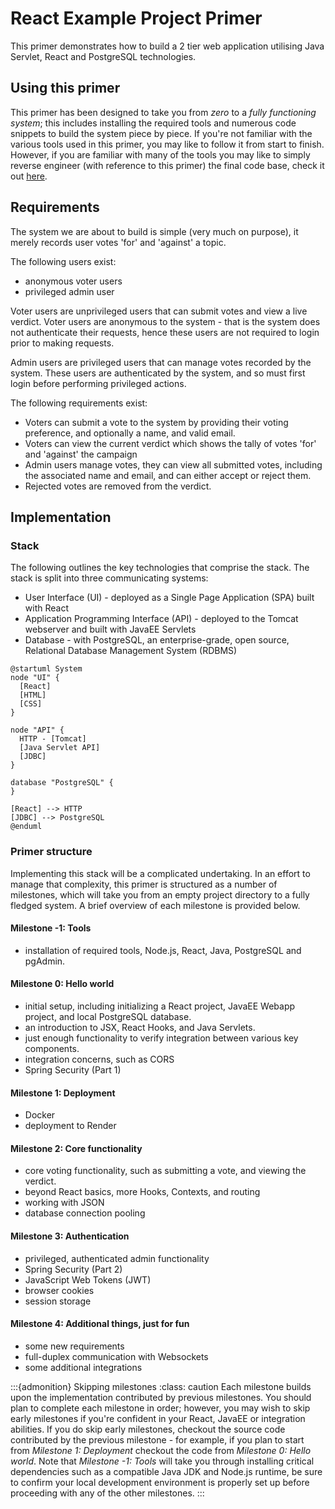 # React Example Project Primer

This primer demonstrates how to build a 2 tier web application utilising Java Servlet, React and PostgreSQL technologies.

## Using this primer

This primer has been designed to take you from *zero* to a *fully functioning system*; this includes installing the required tools and numerous code snippets to build the system piece by piece. If you're not familiar with the various tools used in this primer, you may like to follow it from start to finish. However, if you are familiar with many of the tools you may like to simply reverse engineer (with reference to this primer) the final code base, check it out [here](https://github.com/cis-projects/swen90007-project-templates/tree/main/react-example).

## Requirements

The system we are about to build is simple (very much on purpose), it merely records user votes 'for' and 'against' a topic.

The following users exist:

- anonymous voter users
- privileged admin user

Voter users are unprivileged users that can submit votes and view a live verdict. Voter users are anonymous to the system - that is the system does not authenticate their requests, hence these users are not required to login prior to making requests.

Admin users are privileged users that can manage votes recorded by the system. These users are authenticated by the system, and so must first login before performing privileged actions.

The following requirements exist:

- Voters can submit a vote to the system by providing their voting preference, and optionally a name, and valid email.
- Voters can view the current verdict which shows the tally of votes 'for' and 'against' the campaign
- Admin users manage votes, they can view all submitted votes, including the associated name and email, and can either accept or reject them.
- Rejected votes are removed from the verdict.

## Implementation

### Stack

The following outlines the key technologies that comprise the stack. The stack is split into three communicating systems:

- User Interface (UI) - deployed as a Single Page Application (SPA) built with React
- Application Programming Interface (API) - deployed to the Tomcat webserver and built with JavaEE Servlets
- Database - with PostgreSQL, an enterprise-grade, open source, Relational Database Management System (RDBMS)

```plantuml
@startuml System
node "UI" {
  [React]
  [HTML]
  [CSS]
}

node "API" {
  HTTP - [Tomcat]
  [Java Servlet API]
  [JDBC]
}

database "PostgreSQL" {
}

[React] --> HTTP
[JDBC] --> PostgreSQL 
@enduml
```

### Primer structure

Implementing this stack will be a complicated undertaking. In an effort to manage that complexity, this primer is structured as a number of milestones, which will take you from an empty project directory to a fully fledged system. A brief overview of each milestone is provided below.

#### Milestone -1: Tools

- installation of required tools, Node.js, React, Java, PostgreSQL and pgAdmin.

#### Milestone 0: Hello world

- initial setup, including initializing a React project, JavaEE Webapp project, and local PostgreSQL database.
- an introduction to JSX, React Hooks, and Java Servlets.
- just enough functionality to verify integration between various key components.
- integration concerns, such as CORS
- Spring Security (Part 1)

#### Milestone 1: Deployment

- Docker
- deployment to Render

#### Milestone 2: Core functionality

- core voting functionality, such as submitting a vote, and viewing the verdict.
- beyond React basics, more Hooks, Contexts, and routing
- working with JSON
- database connection pooling

#### Milestone 3: Authentication

- privileged, authenticated admin functionality
- Spring Security (Part 2)
- JavaScript Web Tokens (JWT)
- browser cookies
- session storage

#### Milestone 4: Additional things, just for fun

- some new requirements
- full-duplex communication with Websockets
- some additional integrations

:::{admonition} Skipping milestones
:class: caution
Each milestone builds upon the implementation contributed by previous milestones. You should plan to complete each milestone in order; however, you may wish to skip early milestones if you're confident in your React, JavaEE or integration abilities. If you do skip early milestones, checkout the source code contributed by the previous milestone - for example, if you plan to start from *Milestone 1: Deployment* checkout the code from *Milestone 0: Hello world*. Note that *Milestone -1: Tools* will take you through installing critical dependencies such as a compatible Java JDK and Node.js runtime, be sure to confirm your local development environment is properly set up before proceeding with any of the other milestones.
:::
